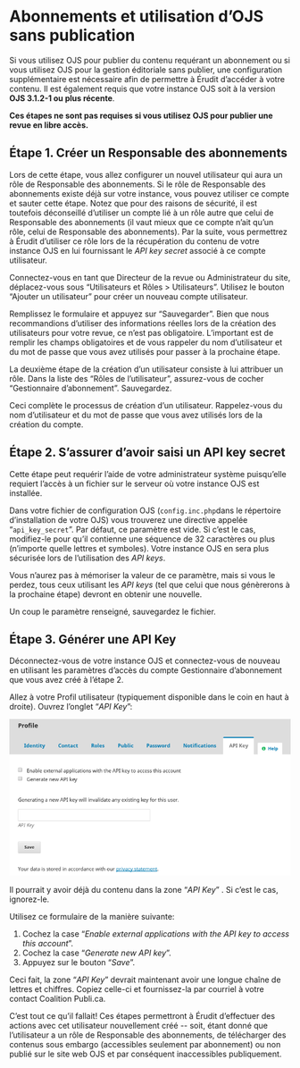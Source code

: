 # Abonnements et utilisation d’OJS sans publication

Si vous utilisez OJS pour publier du contenu requérant un abonnement ou si vous utilisez OJS pour la gestion éditoriale sans publier, une configuration supplémentaire est nécessaire afin de permettre à Érudit d’accéder à votre contenu. Il est également requis que votre instance OJS soit à la version ​**OJS 3.1.2-1 ou plus récente**​.

**Ces étapes ne sont pas requises si vous utilisez OJS pour publier une revue en libre accès.**

## Étape 1. Créer un Responsable des abonnements

Lors de cette étape, vous allez configurer un nouvel utilisateur qui aura un rôle de Responsable des abonnements. Si le rôle de Responsable des abonnements existe déjà sur votre instance, vous pouvez utiliser ce compte et sauter cette étape. Notez que pour des raisons de sécurité, il est toutefois déconseillé d’utiliser un compte lié à un rôle autre que celui de Responsable des abonnements (il vaut mieux que ce compte n’ait qu’un rôle, celui de Responsable des abonnements). Par la suite, vous permettrez à Érudit d’utiliser ce rôle lors de la récupération du contenu de votre instance OJS en lui fournissant le ​*API key secret*​ associé à ce compte utilisateur.

Connectez-vous en tant que Directeur de la revue ou Administrateur du site, déplacez-vous sous “Utilisateurs et Rôles > Utilisateurs”. Utilisez le bouton “Ajouter un utilisateur” pour créer un nouveau compte utilisateur.

Remplissez le formulaire et appuyez sur “Sauvegarder”. Bien que nous recommandions d’utiliser des informations réelles lors de la création des utilisateurs pour votre revue, ce n’est pas obligatoire. L’important est de remplir les champs obligatoires et de vous rappeler du nom d’utilisateur et du mot de passe que vous avez utilisés pour passer à la prochaine étape.

La deuxième étape de la création d’un utilisateur consiste à lui attribuer un rôle. Dans la liste des “Rôles de l’utilisateur”, assurez-vous de cocher “Gestionnaire d’abonnement”. Sauvegardez.

Ceci complète le processus de création d’un utilisateur. Rappelez-vous du nom d’utilisateur et du mot de passe que vous avez utilisés lors de la création du compte.

## Étape 2. S’assurer d’avoir saisi un API key secret

Cette étape peut requérir l’aide de votre administrateur système puisqu’elle requiert l’accès à un fichier sur le serveur où votre instance OJS est installée.

Dans votre fichier de configuration OJS (​`config.inc.php`​ dans le répertoire d’installation de votre OJS) vous trouverez une directive appelée “`api_key_secret`​”. Par défaut, ce paramètre est vide. Si c’est le cas, modifiez-le pour qu’il contienne une séquence de 32 caractères ou plus (n’importe quelle lettres et symboles). Votre instance OJS en sera plus sécurisée lors de l’utilisation des ​*API keys​*.

Vous n’aurez pas à mémoriser la valeur de ce paramètre, mais si vous le perdez, tous ceux utilisant les ​*API keys​* (tel que celui que nous génèrerons à la prochaine étape) devront en obtenir une nouvelle.

Un coup le paramètre renseigné, sauvegardez le fichier.

## Étape 3. Générer une API Key

Déconnectez-vous de votre instance OJS et connectez-vous de nouveau en utilisant les paramètres d’accès du compte Gestionnaire d’abonnement que vous avez créé à l’étape 2.

Allez à votre Profil utilisateur (typiquement disponible dans le coin en haut à droite). Ouvrez l’onglet “​*API Key*”​:

![](./assets/apiKey.png)

Il pourrait y avoir déjà du contenu dans la zone “​*API Key*”​ . Si c’est le cas, ignorez-le.

Utilisez ce formulaire de la manière suivante:

1. Cochez la case “​*Enable external applications with the API key to access this account*”​.
2. Cochez la case “​*Generate new API key*”​.
3. Appuyez sur le bouton “​*Save*”​.

Ceci fait, la zone “​*API Key*​” devrait maintenant avoir une longue chaîne de lettres et chiffres. Copiez celle-ci et fournissez-la par courriel à votre contact Coalition Publi.ca.

C’est tout ce qu’il fallait! Ces étapes permettront à Érudit d’effectuer des actions avec cet utilisateur nouvellement créé -- soit, étant donné que l’utilisateur a un rôle de Responsable des abonnements, de télécharger des contenus sous embargo (accessibles seulement par abonnement) ou non publié sur le site web OJS et par conséquent inaccessibles publiquement.